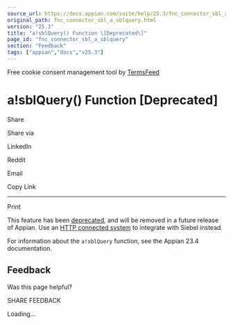 ```yaml
---
source_url: https://docs.appian.com/suite/help/25.3/fnc_connector_sbl_a_sblquery.html
original_path: fnc_connector_sbl_a_sblquery.html
version: "25.3"
title: "a!sblQuery() Function \[Deprecated\]"
page_id: "fnc_connector_sbl_a_sblquery"
section: "Feedback"
tags: ["appian","docs","v25.3"]
---
```



Free cookie consent management tool by [TermsFeed](https://www.termsfeed.com/)

# a!sblQuery() Function \[Deprecated\]

Share

Share via

LinkedIn

Reddit

Email

Copy Link

* * *

Print

This feature has been [deprecated](Deprecated_Features.html), and will be removed in a future release of Appian. Use an [HTTP connected system](http-connected-system.html) to integrate with Siebel instead.

For information about the `a!sblQuery` function, see the Appian 23.4 documentation.

## Feedback

Was this page helpful?

SHARE FEEDBACK

Loading...